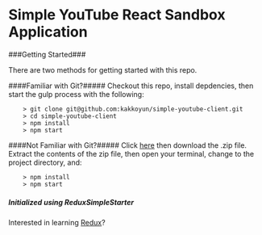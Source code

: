 # Simple YouTube React Sandbox Application

###Getting Started###

There are two methods for getting started with this repo.

####Familiar with Git?#####
Checkout this repo, install depdencies, then start the gulp process with the following:

```
	> git clone git@github.com:kakkoyun/simple-youtube-client.git
	> cd simple-youtube-client
	> npm install
	> npm start
```

####Not Familiar with Git?#####
Click [here](https://github.com/kakkoyun/simple-youtube-client/releases) then download the .zip file. Extract the contents of the zip file, then open your terminal, change to the project directory, and:

```
	> npm install
	> npm start
```

##### Initialized using ReduxSimpleStarter

Interested in learning [Redux](https://www.udemy.com/react-redux/)?
